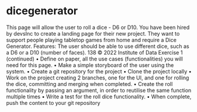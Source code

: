 # dicegenerator
This page will allow the user to roll a dice - D6 or D10.
You have been hired by devsInc to create a landing page for their  new project. They want to support people playing tabletop games  from home and require a Dice Generator. Features: The user should be able to use different dice, such as a D6 or a D10  (number of faces). 138 © 2022 Institute of Data Exercise 1 (continued) • Define on paper, all the use cases (functionalities) you will need  for this page. • Make a simple storyboard of the user using the system. • Create a git repository for the project • Clone the project locally • Work on the project creating 2 branches, one for the UI, and one  for rolling the dice, committing and merging when completed. • Create the roll functionality by passing an argument, in order to  reutilise the same function multiple times • Write a test for the roll dice functionality. • When complete, push the content to your git repository
